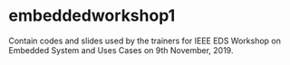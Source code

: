 # embeddedworkshop1
Contain codes and slides used by the trainers for IEEE EDS Workshop on Embedded System and Uses Cases on 9th November, 2019.
